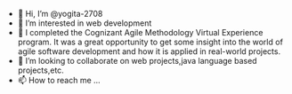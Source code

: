 - 👋 Hi, I’m @yogita-2708
- 👀 I’m interested in web development
- 🌱 I completed the Cognizant Agile Methodology Virtual Experience program. It was a great opportunity to get some insight into the world of agile software development and how it is applied in real-world projects.
- 💞️ I’m looking to collaborate on web projects,java language based projects,etc.
- 📫 How to reach me ...

<!---
yogita-2708/yogita-2708 is a ✨ special ✨ repository because its `README.md` (this file) appears on your GitHub profile.
You can click the Preview link to take a look at your changes.
--->
